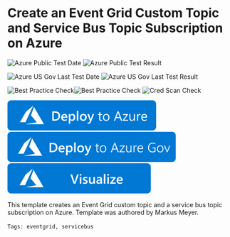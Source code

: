 # Create an Event Grid Custom Topic and Service Bus Topic Subscription on Azure

![Azure Public Test Date](https://azurequickstartsservice.blob.core.windows.net/badges/quickstarts/microsoft.eventgrid/event-grid-servicebus-topic/PublicLastTestDate.svg)
![Azure Public Test Result](https://azurequickstartsservice.blob.core.windows.net/badges/quickstarts/microsoft.eventgrid/event-grid-servicebus-topic/PublicDeployment.svg)

![Azure US Gov Last Test Date](https://azurequickstartsservice.blob.core.windows.net/badges/quickstarts/microsoft.eventgrid/event-grid-servicebus-topic/FairfaxLastTestDate.svg)
![Azure US Gov Last Test Result](https://azurequickstartsservice.blob.core.windows.net/badges/quickstarts/microsoft.eventgrid/event-grid-servicebus-topic/FairfaxDeployment.svg)

![Best Practice Check](https://azurequickstartsservice.blob.core.windows.net/badges/quickstarts/microsoft.eventgrid/event-grid-servicebus-topic/BestPracticeResult.svg)![Best Practice Check](https://azurequickstartsservice.blob.core.windows.net/badges/quickstarts/microsoft.eventgrid/event-grid-servicebus-topic/BestPracticeResult.svg)
![Cred Scan Check](https://azurequickstartsservice.blob.core.windows.net/badges/quickstarts/microsoft.eventgrid/event-grid-servicebus-topic/CredScanResult.svg)

[![Deploy To Azure](https://raw.githubusercontent.com/Azure/azure-quickstart-templates/master/1-CONTRIBUTION-GUIDE/images/deploytoazure.svg?sanitize=true)](https://portal.azure.com/#create/Microsoft.Template/uri/https%3A%2F%2Fraw.githubusercontent.com%2FAzure%2Fazure-quickstart-templates%2Fmaster%2Fquickstarts%2Fmicrosoft.eventgrid%2Fevent-grid-servicebus-topic%2Fazuredeploy.json)  
[![Deploy To Azure US Gov](https://raw.githubusercontent.com/Azure/azure-quickstart-templates/master/1-CONTRIBUTION-GUIDE/images/deploytoazuregov.svg?sanitize=true)](https://portal.azure.us/#create/Microsoft.Template/uri/https%3A%2F%2Fraw.githubusercontent.com%2FAzure%2Fazure-quickstart-templates%2Fmaster%2Fquickstarts%2Fmicrosoft.eventgrid%2Fevent-grid-servicebus-topic%2Fazuredeploy.json)
[![Visualize](https://raw.githubusercontent.com/Azure/azure-quickstart-templates/master/1-CONTRIBUTION-GUIDE/images/visualizebutton.svg?sanitize=true)](http://armviz.io/#/?load=https%3A%2F%2Fraw.githubusercontent.com%2FAzure%2Fazure-quickstart-templates%2Fmaster%2Fquickstarts%2Fmicrosoft.eventgrid%2Fevent-grid-servicebus-topic%2Fazuredeploy.json)

This template creates an Event Grid custom topic and a service bus topic subscription on Azure. Template was authored by Markus Meyer.

`Tags: eventgrid, servicebus`
